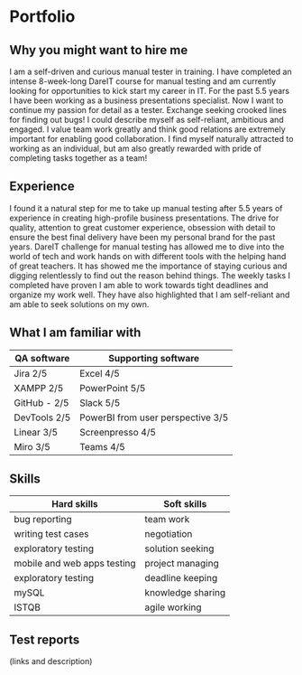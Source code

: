 # Portfolio

## Why you might want to hire me

I am a self-driven and curious manual tester in training. I have completed an intense 8-week-long DareIT course for manual testing and am currently looking for opportunities to kick start my career in IT. For the past 5.5 years I have been working as a business presentations specialist. Now I want to continue my passion for detail as a tester. Exchange seeking crooked lines for finding out bugs! I could describe myself as self-reliant, ambitious and engaged. I value team work greatly and think good relations are extremely important for enabling good collaboration. I find myself naturally attracted to working as an individual, but am also greatly rewarded with pride of completing tasks together as a team! 

## Experience

I found it a natural step for me to take up manual testing after 5.5 years of experience in creating high-profile business presentations. The drive for quality, attention to great customer experience, obsession with detail to ensure the best final delivery have been my personal brand for the past years. DareIT challenge for manual testing has allowed me to dive into the world of tech and work hands on with different tools with the helping hand of great teachers. It has showed me the importance of staying curious and digging relentlessly to find out the reason behind things. The weekly tasks I completed have proven I am able to work towards tight deadlines and organize my work well. They have also highlighted that I am self-reliant and am able to seek solutions on my own.

## What I am familiar with

| **QA software**       | **Supporting software**    |
| ----------- | ----------- |
| Jira 2/5         | Excel 4/5   |
| XAMPP 2/5    | PowerPoint 5/5   |
| GitHub - 2/5        | Slack 5/5    |
| DevTools 2/5      | PowerBI from user perspective 3/5   |
| Linear 3/5       | Screenpresso 4/5    |
| Miro 3/5       | Teams 4/5    |

## Skills

| **Hard skills**       | **Soft skills**  |
| ----------- | ----------- |
| bug reporting      | team work    |
| writing test cases       | negotiation    |
| exploratory testing     | solution seeking    |
| mobile and web apps testing    | project managing    |
| exploratory testing     | deadline keeping    |
| mySQL     | knowledge sharing    |
| ISTQB     | agile working    |

## Test reports

(links and description)

## 
